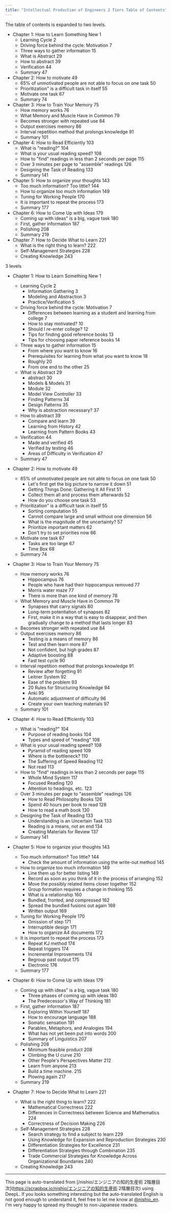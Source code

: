 ```yaml
---
title: "Intellectual Production of Engineers 2 Tiers Table of Contents"
---
```


The table of contents is expanded to two levels.

- Chapter 1: How to Learn Something New 1
    - Learning Cycle 2
    - Driving force behind the cycle: Motivation 7
    - Three ways to gather information 15
    - What is Abstract 29
    - How to abstract 39
    - Verification 44
    - Summary 47
- Chapter 2: How to motivate 49
    - 65% of unmotivated people are not able to focus on one task 50
    - Prioritization" is a difficult task in itself 55
    - Motivate one task 67
    - Summary 74
- Chapter 3: How to Train Your Memory 75
    - How memory works 76
    - What Memory and Muscle Have in Common 79
    - Becomes stronger with repeated use 84
    - Output exercises memory 86
    - Interval repetition method that prolongs knowledge 91
    - Summary 101
- Chapter 4: How to Read Efficiently 103
    - What is "reading?" 104
    - What is your usual reading speed? 108
    - How to "find" readings in less than 2 seconds per page 115
    - Over 3 minutes per page to "assemble" readings 126
    - Designing the Task of Reading 133
    - Summary 141
- Chapter 5: How to organize your thoughts 143
    - Too much information? Too little? 144
    - How to organize too much information 149
    - Tuning for Working People 170
    - It is important to repeat the process 173
    - Summary 177
- Chapter 6: How to Come Up with Ideas 179
    - Coming up with ideas" is a big, vague task 180
    - First, gather information 187
    - Polishing 208
    - Summary 219
- Chapter 7: How to Decide What to Learn 221
    - What is the right thing to learn? 222
    - Self-Management Strategies 228
    - Creating Knowledge 243

3 levels
- Chapter 1: How to Learn Something New 1
    - Learning Cycle 2
        - Information Gathering 3
        - Modeling and Abstraction 3
        - Practice/Verification 5
    - Driving force behind the cycle: Motivation 7
        - Differences between learning as a student and learning from college 7
        - How to stay motivated? 10
        - Should I re-enter college? 12
        - Tips for finding good reference books 13
        - Tips for choosing paper reference books 14
    - Three ways to gather information 15
        - From where you want to know 16
        - Prerequisites for learning from what you want to know 18
        - Roughly 20
        - From one end to the other 25
    - What is Abstract 29
        - abstract 30
        - Models & Models 31
        - Module 32
        - Model View Controller 33
        - Finding Patterns 34
        - Design Patterns 35
        - Why is abstraction necessary? 37
    - How to abstract 39
        - Compare and learn 39
        - Learning from History 42
        - Learning from Pattern Books 43
    - Verification 44
        - Made and verified 45
        - Verified by testing 46
        - Areas of Difficulty in Verification 47
    - Summary 47

- Chapter 2: How to motivate 49
    - 65% of unmotivated people are not able to focus on one task 50
        - Let's first get the big picture to narrow it down 51
        - Getting Things Done: Gathering It All First 51
        - Collect them all and process them afterwards 52
        - How do you choose one task 53
    - Prioritization" is a difficult task in itself 55
        - Sorting computation 55
        - Cannot compare large and small without one dimension 56
        - What is the magnitude of the uncertainty? 57
        - Prioritize important matters 62
        - Don't try to set priorities now 66
    - Motivate one task 67
        - Tasks are too large 67
        - Time Box 68
    - Summary 74

- Chapter 3: How to Train Your Memory 75
    - How memory works 76
        - Hippocampus 76
        - People who have had their hippocampus removed 77
        - Morris water maze 77
        - There is more than one kind of memory 78
    - What Memory and Muscle Have in Common 79
        - Synapses that carry signals 80
        - Long-term potentiation of synapses 82
        - First, make it in a way that is easy to disappear, and then gradually change to a method that lasts longer 83
    - Becomes stronger with repeated use 84
    - Output exercises memory 86
        - Testing is a means of memory 86
        - Test and then learn more 87
        - Not confident, but high grades 87
        - Adaptive boosting 88
        - Fast test cycle 90
    - Interval repetition method that prolongs knowledge 91
        - Review after forgetting 91
        - Leitner System 92
        - Ease of the problem 93
        - 20 Rules for Structuring Knowledge 94
        - Anki	95
        - Automatic adjustment of difficulty 96
        - Create your own teaching materials 97
    - Summary 101

- Chapter 4: How to Read Efficiently 103
    - What is "reading?" 104
        - Purpose of reading books 104
        - Types and speed of "reading" 108
    - What is your usual reading speed? 108
        - Pyramid of reading speed 109
        - Where is the bottleneck? 110
        - The Suffering of Speed Reading 112
        - Not read 113
    - How to "find" readings in less than 2 seconds per page 115
        - Whole Mind System	117
        - Focused Reading 120
        - Attention to headings, etc. 123
    - Over 3 minutes per page to "assemble" readings 126
        - How to Read Philosophy Books 126
        - Spend 40 hours per book to read 128
        - How to read a math book 130
    - Designing the Task of Reading 133
        - Understanding is an Uncertain Task 133
        - Reading is a means, not an end 134
        - Creating Materials for Review 137
    - Summary 141

- Chapter 5: How to organize your thoughts 143
    - Too much information? Too little? 144
        - Check the amount of information using the write-out method 145
    - How to organize too much information 149
        - Line them up for better listing 149
        - Record as soon as you think of it in the process of arranging 152
        - Move the possibly related items closer together 152
        - Group formation requires a change in thinking 155
        - What is a relationship 160
        - Bundled, fronted, and compressed 162
        - Spread the bundled fusions out again 169
        - Written output 169
    - Tuning for Working People 170
        - Omission of step 171
        - Interruptible design 171
        - How to organize A4 documents 172
    - It is important to repeat the process 173
        - Repeat KJ method 174
        - Repeat triggers 174
        - Incremental Improvements 174
        - Regroup past output 175
        - Electronic 176
    - Summary 177

- Chapter 6: How to Come Up with Ideas 179
    - Coming up with ideas" is a big, vague task 180
        - Three phases of coming up with ideas 180
        - The Predecessor's Way of Thinking 181
    - First, gather information 187
        - Exploring Within Yourself 187
        - How to encourage language 188
        - Somatic sensation 191
        - Parables, Metaphors, and Analogies 194
        - What has not yet been put into words 200
        - Summary of Linguistics 207
    - Polishing 208
        - Minimum feasible product 208
        - Climbing the U curve 210
        - Other People's Perspectives Matter 212
        - Learn from anyone 213
        - Build a time machine. 215
        - Plowing again 217
    - Summary 219

- Chapter 7: How to Decide What to Learn 221
    - What is the right thing to learn? 222
        - Mathematical Correctness 222
        - Differences in Correctness between Science and Mathematics 224
        - Correctness of Decision Making 226
    - Self-Management Strategies 228
        - Search strategy to find a subject to learn 229
        - Using Knowledge for Expansion and Reproduction Strategies 230
        - Differentiation Strategies for Excellence 231
        - Differentiation Strategies through Combination 235
        - Trade Commercial Strategies for Knowledge Across Organizational Boundaries 240
    - Creating Knowledge 243
---
This page is auto-translated from [/nishio/エンジニアの知的生産術 2階層目次](https://scrapbox.io/nishio/エンジニアの知的生産術 2階層目次) using DeepL. If you looks something interesting but the auto-translated English is not good enough to understand it, feel free to let me know at [@nishio_en](https://twitter.com/nishio_en). I'm very happy to spread my thought to non-Japanese readers.